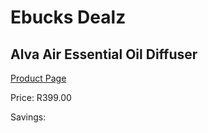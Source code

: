 
# Ebucks Dealz
## Alva Air Essential Oil Diffuser
[Product Page](https://www.ebucks.com/web/shop/productSelected.do?prodId=1095855233&catId=714962196)

Price: R399.00

Savings: 


	